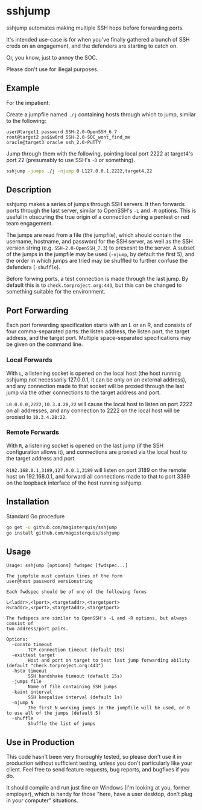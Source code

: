 sshjump
=======
sshjump automates making multiple SSH hops before forwarding ports.

It's intended use-case is for when you've finally gathered a bunch of SSH creds
on an engagement, and the defenders are starting to catch on.

Or, you know, just to annoy the SOC.

Please don't use for illegal purposes.

Example
-------
For the impatient:

Create a jumpfile named `./j` containing hosts through which to jump, similar
to the following:
```
user@target1 password SSH-2.0-OpenSSH_6.7
root@target2 pa$$w0rd SSH-2.0-SOC_wont_find_me
oracle@target3 oracle ssh_2.0-PuTTY
```
Jump through them with the following, pointing local port 2222 at target4's
port 22 (presumably to use SSH's `-D` or something).
```bash
sshjump -jumps ./j -njump 0 L127.0.0.1,2222,target4,22
```

Description
-----------
sshjump makes a series of jumps through SSH servers.  It then forwards ports
through the last server, similar to OpenSSH's `-L` and `-R` options.  This is
useful in obscuring the true origin of a connection during a pentest or red
team engagement.

The jumps are read from a file (the jumpfile), which should contain the
username, hostname, and password for the SSH server, as well as the SSH version
string (e.g. `SSH-2.0-OpenSSH_7.3`) to presesnt to the server.  A subset of the
jumps in the jumpfile may be used (`-njump`, by default the first 5), and the
order in which jumps are tried may be shuffled to further confuse the
defenders (`-shuffle`).

Before forwing ports, a test connection is made through the last jump.  By
default this is to `check.torproject.org:443`, but this can be changed to
something suitable for the environment.

Port Forwarding
---------------
Each port forwarding specification starts with an L or an R, and consists of
four comma-separated parts: the listen address, the listen port, the target
address, and the target port.  Multiple space-separated specifications may be
given on the command line.

### Local Forwards

With `L`, a listening socket is opened on the local host (the host runnnig
sshjump not necessarily 127.0.0.1, it can be only on an external address), and
any connection made to that socket will be proxied through the last jump via
the other connections to the target address and port.

`L0.0.0.0,2222,10.3.4.28,22` will cause the local host to listen on port 2222
on all addresses, and any connection to 2222 on the local host will be proxied
to `10.3.4.28:22`.

### Remote Forwards

With `R`, a listening socket is opened on the last jump (if the SSH
configuration allows it), and connections are proxied via the local host to the
target address and port.

`R192.168.0.1,3189,127.0.0.1,3189` will listen on port 3189 on the remote host
on 192.168.0.1, and forward all connections made to that to port 3389 on the
loopback interface of the host running sshjump.

Installation
------------
Standard Go procedure
```bash
go get -u github.com/magisterquis/sshjump
go install github.com/magisterquis/sshjump
```

Usage
-----
```
Usage: sshjump [options] fwdspec [fwdspec...]

The jumpfile must contain lines of the form
user@host password versionstring

Each fwdspec should be of one of the following forms

L<laddr>,<lport>,<targetaddr>,<targetport>
R<raddr>,<rport>,<targetaddr>,<targetport>

The fwdspecs are similar to OpenSSH's -L and -R options, but always consist of
two address/port pairs.

Options:
  -connto timeout
    	TCP connection timeout (default 10s)
  -exittest target
    	Host and port on target to test last jump forwarding ability (default "check.torproject.org:443")
  -hsto timeout
    	SSH handshake timeout (default 15s)
  -jumps file
    	Name of file containing SSH jumps
  -kaint interval
    	SSH keepalive interval (default 1s)
  -njump N
    	The first N working jumps in the jumpfile will be used, or 0 to use all of the jumps (default 5)
  -shuffle
    	Shuffle the list of jumps
```

Use in Production
-----------------
This code hasn't been very thoroughly tested, so please don't use it in
production without sufficient testing, unless you don't particularly like your
client.  Feel free to send feature requests, bug reports, and bugfixes if you
do.

It should compile and run just fine on Windows (I'm looking at you, former
employer), which is handy for those "here, have a user desktop, don't plug in
your computer" situations.
